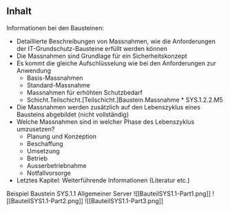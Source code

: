 ## Inhalt
Informationen bei den Bausteinen:
* Detaillierte Beschreibungen von Massnahmen, wie die Anforderungen der IT-Grundschutz-Bausteine erfüllt werden können
* Die Massnahmen sind Grundlage für ein Sicherheitskonzept
* Es kommt die gleiche Aufschlüsselung wie bei den Anforderungen zur Anwendung
	* Basis-Massnahmen
	* Standard-Massnahme
	* Massnahmen für erhöhten Schutzbedarf
	* Schicht.Teilschicht.[Teilschicht.]Baustein.Massnahme
			* SYS.1.2.2.M5
* Die Massnahmen werden zusätzlich auf den Lebenszyklus eines Bausteins abgebildet (nicht vollständig)
* Welche Massnahmen sind in welcher Phase des Lebenszyklus umzusetzen?
	* Planung und Konzeption
	* Beschaffung
	* Umsetzung
	* Betrieb
	* Ausserbetriebnahme
	* Notfallvorsorge
* Letztes Kapitel: Weiterführende Informationen (Literatur etc.)


Beispiel
Baustein SYS.1.1 Allgemeiner Server
![[BauteilSYS1.1-Part1.png]]
![[BauteilSYS1.1-Part2.png]]
![[BauteilSYS1.1-Part3.png]]





